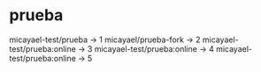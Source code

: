 prueba
======

micayael-test/prueba -> 1
micayael/prueba-fork -> 2
micayael-test/prueba:online -> 3
micayael-test/prueba:online -> 4
micayael-test/prueba:online -> 5
